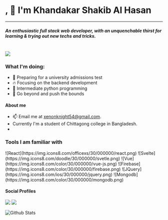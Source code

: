 # <Hello world/>, 👋 I'm Khandakar Shakib Al Hasan
---
##### An enthusiastic full stack web developer, with an unquenchable thirst for learning & trying out new techs and tricks.
\
![](https://media4.giphy.com/media/13GIgrGdslD9oQ/giphy.gif?cid=ecf05e47apsles6k1d7res9049obi0ge3fe57hbf516u40oj&rid=giphy.gif&ct=g)

### What I'm doing:

- 📕 Preparing for a university admissions test
- 🔥 Focusing on the backend development
- 🐍 Intermediate python programming
- 🌠 Go beyond and push the bounds

#### About me
- 📫 Email me at [xenonknight54@gmail.com](mailto:xenonknight54@gnmail.com).
- Currently I'm a student of Chittagong college in Bangladesh.
- 

### Tools I am familiar with
<div style="display: flex; justify-content: space-evenly;align-items:center;gap:2px">
![React](https://img.icons8.com/officexs/30/000000/react.png)
![Svelte](https://img.icons8.com/doodle/30/000000/svetle.png)
![Vue](https://img.icons8.com/color/30/000000/vue-js.png)
![Firebase](https://img.icons8.com/color/30/000000/firebase.png)
![JQuery](https://img.icons8.com/ios/30/000000/jquery.png)
![Mongodb](https://img.icons8.com/color/30/000000/mongodb.png)
</div>

#### Social Profiles
<a href="https://www.facebook.com/profile.php?id=100015443855406&viewas=" target="_blank"><img src="https://img.icons8.com/color/48/000000/facebook-new.png"/></a>
<a href="https://www.linkedin.com/in/khandakar-shakib-al-hasan-716475207" target="_blank"><img src="https://img.icons8.com/color/48/000000/linkedin.png"/></a>

![Github Stats](https://github-readme-stats.vercel.app/api?username=khandakar227&show_icons=true&show_icons=true&line_height=30")
